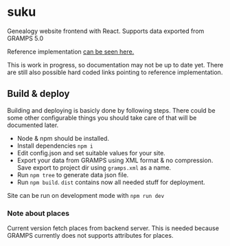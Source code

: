 # suku

Genealogy website frontend with React.
Supports data exported from GRAMPS 5.0

Reference implementation [can be seen here.](http://karttalehtinen.fi/suku)

This is work in progress, so documentation may not be up to date yet.
There are still also possible hard coded links pointing to reference implementation.

## Build & deploy

Building and deploying is basicly done by following steps.
There could be some other configurable things you should take care of
that will be documented later.

* Node & npm should be installed.
* Install dependencies `npm i`
* Edit config.json and set suitable values for your site.
* Export your data from GRAMPS using XML format & no compression.
  Save export to project dir using `gramps.xml` as a name.
* Run `npm tree` to generate data json file.
* Run `npm build`. `dist` contains now all needed stuff for deployment.

Site can be run on development mode with `npm run dev`

### Note about places

Current version fetch places from backend server.
This is needed because GRAMPS currently does not supports attributes
for places.
